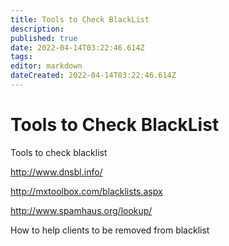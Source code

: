 ```yaml
---
title: Tools to Check BlackList
description: 
published: true
date: 2022-04-14T03:22:46.614Z
tags: 
editor: markdown
dateCreated: 2022-04-14T03:22:46.614Z
---
```


# Tools to Check BlackList


Tools to check blacklist

http://www.dnsbl.info/

http://mxtoolbox.com/blacklists.aspx

http://www.spamhaus.org/lookup/

 

How to help clients to be removed from blacklist